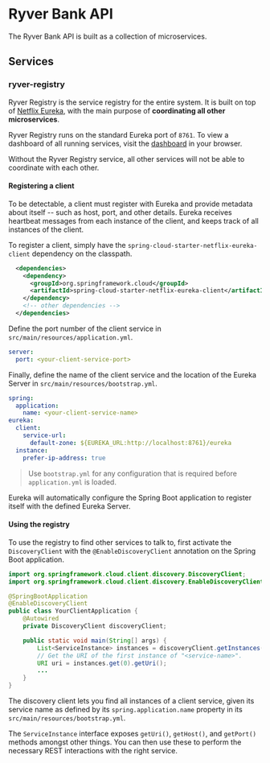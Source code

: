# Ryver Bank API

The Ryver Bank API is built as a collection of microservices.

## Services

### ryver-registry

Ryver Registry is the service registry for the entire system. It is built on top of [Netflix Eureka](https://github.com/Netflix/eureka), with the main purpose of **coordinating all other microservices**.

Ryver Registry runs on the standard Eureka port of `8761`. To view a dashboard of all running services, visit the [dashboard](http://localhost:8761/) in your browser.

Without the Ryver Registry service, all other services will not be able to coordinate with each other.

#### Registering a client

To be detectable, a client must register with Eureka and provide metadata about itself -- such as host, port, and other details. Eureka receives heartbeat messages from each instance of the client, and keeps track of all instances of the client.

To register a client, simply have the `spring-cloud-starter-netflix-eureka-client` dependency on the classpath.

```xml
  <dependencies>
    <dependency>
      <groupId>org.springframework.cloud</groupId>
      <artifactId>spring-cloud-starter-netflix-eureka-client</artifactId>
    </dependency>
    <!-- other dependencies -->
  </dependencies>
```

Define the port number of the client service in `src/main/resources/application.yml`.

```yml
server:
  port: <your-client-service-port>
```

Finally, define the name of the client service and the location of the Eureka Server in `src/main/resources/bootstrap.yml`.

```yml
spring:
  application:
    name: <your-client-service-name>
eureka:
  client:
    service-url:
      default-zone: ${EUREKA_URL:http://localhost:8761}/eureka
  instance:
    prefer-ip-address: true
```

> Use `bootstrap.yml` for any configuration that is required before `application.yml` is loaded.

Eureka will automatically configure the Spring Boot application to register itself with the defined Eureka Server.

#### Using the registry

To use the registry to find other services to talk to, first activate the `DiscoveryClient` with the `@EnableDiscoveryClient` annotation on the Spring Boot application.

```java
import org.springframework.cloud.client.discovery.DiscoveryClient;
import org.springframework.cloud.client.discovery.EnableDiscoveryClient;

@SpringBootApplication
@EnableDiscoveryClient
public class YourClientApplication {
    @Autowired
    private DiscoveryClient discoveryClient;

    public static void main(String[] args) {
        List<ServiceInstance> instances = discoveryClient.getInstances("<service-name>");
        // Get the URI of the first instance of "<service-name>".
        URI uri = instances.get(0).getUri();
        ...
    }
}
```

The discovery client lets you find all instances of a client service, given its service name as defined by its `spring.application.name` property in its `src/main/resources/bootstrap.yml`.

The `ServiceInstance` interface exposes `getUri()`, `getHost()`, and `getPort()` methods amongst other things. You can then use these to perform the necessary REST interactions with the right service.
